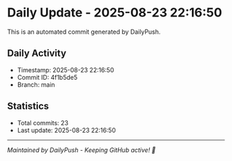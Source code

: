 # Daily Update - 2025-08-23 22:16:50

This is an automated commit generated by DailyPush.

## Daily Activity
- Timestamp: 2025-08-23 22:16:50
- Commit ID: 4f1b5de5
- Branch: main

## Statistics
- Total commits: 23
- Last update: 2025-08-23 22:16:50

---
*Maintained by DailyPush - Keeping GitHub active! 🚀*
